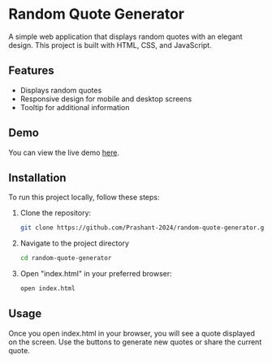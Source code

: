# Random Quote Generator

A simple web application that displays random quotes with an elegant design. This project is built with HTML, CSS, and JavaScript.

## Features

- Displays random quotes
- Responsive design for mobile and desktop screens
- Tooltip for additional information

## Demo

You can view the live demo [here](https://your-demo-link.com).

## Installation

To run this project locally, follow these steps:

1. Clone the repository:
   ```bash
   git clone https://github.com/Prashant-2024/random-quote-generator.git

2. Navigate to the project directory
   ```bash
   cd random-quote-generator

3. Open "index.html" in your preferred browser:
   ```bash
   open index.html

## Usage

Once you open index.html in your browser, you will see a quote displayed on the screen. Use the buttons to generate new quotes or share the current quote.

